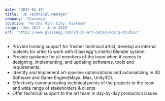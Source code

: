 ```yaml
---
date: '2017-01-19'
title: '3D Technical Manager'
company: 'Glassegg'
location: 'Ho Chi Minh City, Vietnam'
range: 'Jan 2017 - June 2020'
url: 'https://www.glassegg.com/2d-3d-art-outsourcing-studio/'
---
```


- Provide training support for fresher technical artist, develop an internal toolsets for artist to work with Glassegg's interlal Blender system.
- Provide guidance for all members of the team when it comes to designing, implementing, and updating softwares, tools and requirements.
- Identify and Implement art-pipeline optimizations and automatizing in 3D Software and Game Engine(Maya, Max, Unity3D).
- Effectively communicating technical points of the projects to the team and wide range of stakeholders & clients.
- Offer technical support to the art team in day-by-day production issues.
